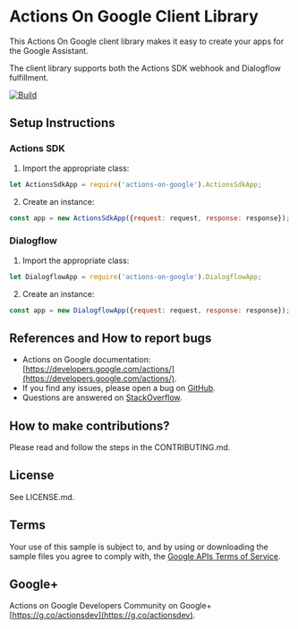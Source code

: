 # Actions On Google Client Library

This Actions On Google client library makes it easy to create your apps for the Google Assistant.

The client library supports both the Actions SDK webhook and Dialogflow fulfillment.

[![Build](https://travis-ci.org/actions-on-google/actions-on-google-nodejs.svg?branch=master)](https://travis-ci.org/actions-on-google/actions-on-google-nodejs?branch=master)

## Setup Instructions

### Actions SDK
 1. Import the appropriate class:

```javascript
let ActionsSdkApp = require('actions-on-google').ActionsSdkApp;
```

 2. Create an instance:

```javascript
const app = new ActionsSdkApp({request: request, response: response});
```

### Dialogflow
 1. Import the appropriate class:

```javascript
let DialogflowApp = require('actions-on-google').DialogflowApp;
```

 2. Create an instance:

```javascript
const app = new DialogflowApp({request: request, response: response});
```

## References and How to report bugs
* Actions on Google documentation: [https://developers.google.com/actions/](https://developers.google.com/actions/).
* If you find any issues, please open a bug on [GitHub](https://github.com/actions-on-google/actions-on-google-nodejs).
* Questions are answered on [StackOverflow](https://stackoverflow.com/questions/tagged/actions-on-google).

## How to make contributions?
Please read and follow the steps in the CONTRIBUTING.md.

## License
See LICENSE.md.

## Terms
Your use of this sample is subject to, and by using or downloading the sample files you agree to comply with, the [Google APIs Terms of Service](https://developers.google.com/terms/).

## Google+
Actions on Google Developers Community on Google+ [https://g.co/actionsdev](https://g.co/actionsdev).

